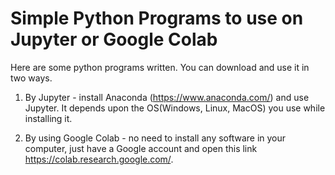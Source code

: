# Simple Python Programs to use on Jupyter or Google Colab 
Here are some python programs written. You can download and use it in two ways. 

1) By Jupyter - install Anaconda (https://www.anaconda.com/) and use Jupyter. It depends upon the OS(Windows, Linux, MacOS) you use while installing it. 
  
2) By using Google Colab - no need to install any software in your computer, just have a Google account and open this link https://colab.research.google.com/.
